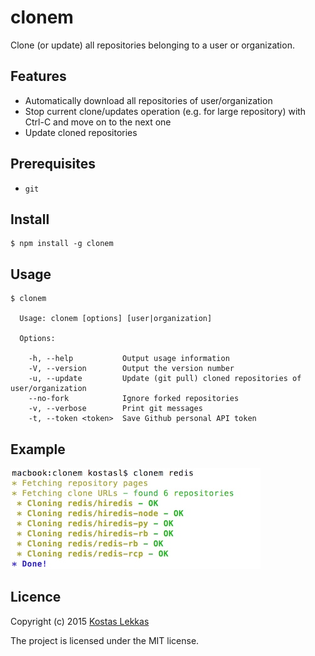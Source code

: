 # clonem


Clone (or update) all repositories belonging to a user or organization.

## Features

* Automatically download all repositories of user/organization
* Stop current clone/updates operation (e.g. for large repository) with Ctrl-C and   move on to the next one
* Update cloned repositories

## Prerequisites

* ```git```

## Install

```
$ npm install -g clonem
```

## Usage

```
$ clonem

  Usage: clonem [options] [user|organization]

  Options:

    -h, --help           Output usage information
    -V, --version        Output the version number
    -u, --update         Update (git pull) cloned repositories of user/organization
    --no-fork            Ignore forked repositories
    -v, --verbose        Print git messages
    -t, --token <token>  Save Github personal API token
```

## Example

![](./media/example.jpg)

## Licence

Copyright (c) 2015 [Kostas Lekkas](https://lekkas.io)

The project is licensed under the MIT license.
